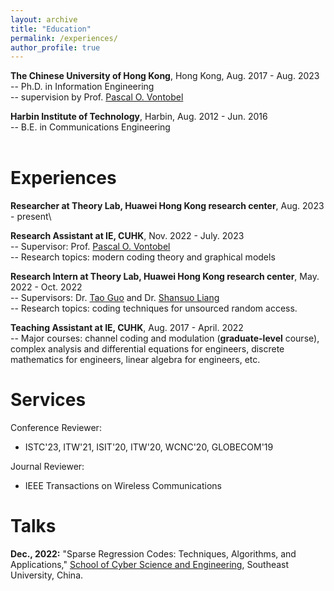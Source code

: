 ```yaml
---
layout: archive
title: "Education"
permalink: /experiences/
author_profile: true
---
```


**The Chinese University of Hong Kong**, Hong Kong, Aug. 2017 - Aug. 2023 \
-- Ph.D. in Information Engineering \
-- supervision by Prof. [Pascal O. Vontobel](https://sites.google.com/site/pascalvontobel/)


**Harbin Institute of Technology**, Harbin, Aug. 2012 - Jun. 2016 \
-- B.E. in Communications Engineering\
<br />

Experiences
=====
**Researcher at Theory Lab, Huawei Hong Kong research center**, Aug. 2023 - present\

**Research Assistant at IE, CUHK**, Nov. 2022 - July. 2023 \
-- Supervisor: Prof. [Pascal O. Vontobel](https://sites.google.com/site/pascalvontobel/)\
-- Research topics: modern coding theory and graphical models

**Research Intern at Theory Lab, Huawei Hong Kong research center**, May. 2022 - Oct. 2022\
-- Supervisors: Dr. [Tao Guo](https://cyber.seu.edu.cn/gt/list.htm) and Dr. [Shansuo Liang](https://www.linkedin.com/in/shansuo-liang-386b84aa/?originalSubdomain=hk)\
-- Research topics: coding techniques for unsourced random access.

**Teaching Assistant at IE, CUHK**, Aug. 2017 - April. 2022 \
-- Major courses: channel coding and modulation (**graduate-level** course), complex analysis and differential equations for engineers, discrete mathematics for engineers, linear algebra for engineers, etc.

Services
=====
Conference Reviewer: 
* ISTC'23, ITW'21, ISIT'20, ITW'20, WCNC'20, GLOBECOM'19

Journal Reviewer: 
* IEEE Transactions on Wireless Communications



Talks
=====
**Dec., 2022:** "Sparse Regression Codes: Techniques, Algorithms, and Applications," [School of Cyber Science and Engineering](https://cyber.seu.edu.cn/wa_en/), Southeast University, China.
